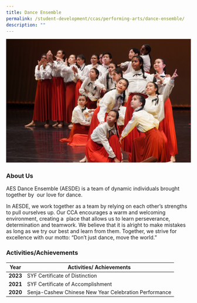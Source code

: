 ```yaml
---
title: Dance Ensemble
permalink: /student-development/ccas/performing-arts/dance-ensemble/
description: ""
---
```

![](/images/dance%20syf.jpg)
### About Us

AES Dance Ensemble (AESDE) is a team of dynamic individuals brought together by  our love for dance. 

In AESDE, we work together as a team by relying on each other’s strengths to pull ourselves up. Our CCA encourages a warm and welcoming environment, creating a  place that allows us to learn perseverance, determination and teamwork. We believe that it is alright to make mistakes as long as we try our best and learn from them. Together, we strive for excellence with our motto: “Don’t just dance, move the world.”

### Activities/Achievements


| Year | Activities/ Achievements | 
| -------- | -------- |
| **2023**     | SYF Certificate of Distinction    | 
|**2021**    |  SYF Certificate of Accomplishment  |
|**2020**    |  Senja-Cashew Chinese New Year Celebration Performance |